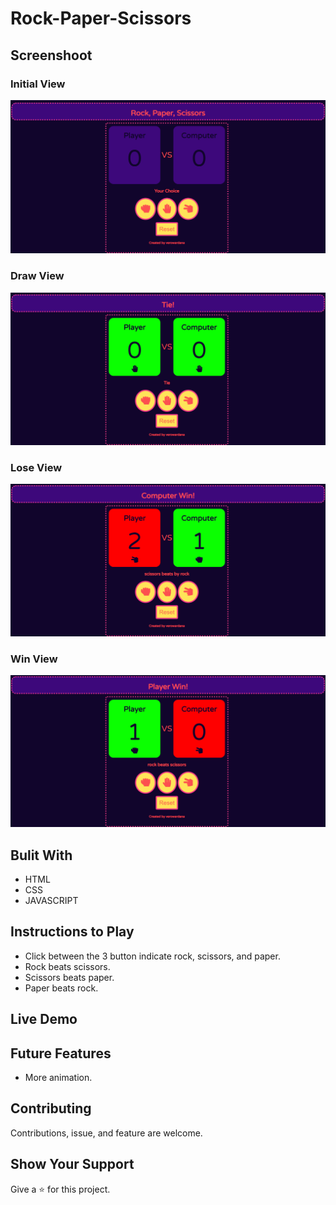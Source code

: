 # Rock-Paper-Scissors

## Screenshoot

### Initial View
![alt text](https://github.com/4lasR0ban/Rock-Paper-Scissors/blob/master/Initial%20view%20-%20Rock%2C%20Paper%2C%20Scissors.png?raw=true)
### Draw View

![alt text](https://github.com/4lasR0ban/Rock-Paper-Scissors/blob/master/Draw%20view%20-%20Rock%2C%20Paper%2C%20Scissors.png?raw=true)

### Lose View
![alt text](https://github.com/4lasR0ban/Rock-Paper-Scissors/blob/master/Lose%20view%20-%20Rock%2C%20Paper%2C%20Scissors.png?raw=true)

### Win View
![alt text](https://github.com/4lasR0ban/Rock-Paper-Scissors/blob/master/Win%20View%20-%20Rock%2C%20Paper%2C%20Scissors.png?raw=true)

## Bulit With
  * HTML
  * CSS
  * JAVASCRIPT

## Instructions to Play
  * Click between the 3 button indicate rock, scissors, and paper.
  * Rock beats scissors.
  * Scissors beats paper.
  * Paper beats rock.

## Live Demo

## Future Features
  * More animation.

## Contributing
Contributions, issue, and feature are welcome.

## Show Your Support
Give a ⭐ for this project.
